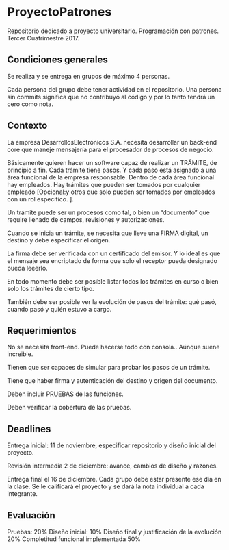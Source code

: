 # ProyectoPatrones


Repositorio dedicado a proyecto universitario. Programación con patrones. Tercer Cuatrimestre 2017. 

## Condiciones generales

Se realiza y se entrega en grupos de máximo 4 personas.

Cada persona del grupo debe tener actividad en el repositorio. Una persona sin commits significa que no contribuyó al código y por lo tanto tendrá un cero como nota. 


## Contexto

La empresa DesarrollosElectrónicos S.A. necesita desarrollar un back-end core que maneje mensajería para el procesador de procesos de negocio. 

Básicamente quieren hacer un software capaz de realizar un TRÁMITE, de principio a fin. Cada trámite tiene pasos. Y cada paso está asignado a una área funcional de la empresa responsable. Dentro de cada área funcional hay empleados. Hay trámites que pueden ser tomados por cualquier empleado [Opcional:y otros que solo pueden ser tomados por empleados con un rol específico. ].

Un trámite puede ser un procesos como tal, o bien un “documento” que require llenado de campos, revisiones y autorizaciones. 

Cuando se inicia un trámite, se necesita que lleve una FIRMA digital, un destino y debe especificar el origen. 

La firma debe ser verificada con un certificado del emisor. Y lo ideal es que el mensaje sea encriptado de forma que solo el receptor pueda designado pueda leeerlo. 

En todo momento debe ser posible listar todos los trámites en curso o bien solo los trámites de cierto tipo. 

También debe ser posible ver la evolución de pasos del trámite: qué pasó, cuando pasó y quién estuvo a cargo. 


## Requerimientos

No se necesita front-end. Puede hacerse todo con consola.. Aúnque suene increible. 

Tienen que ser capaces de simular para probar los pasos de un trámite. 

Tiene que haber firma y autenticación del destino y origen del documento. 

Deben incluir PRUEBAS de las funciones. 

Deben verificar la cobertura de las pruebas. 


## Deadlines

Entrega inicial: 11 de noviembre, especificar repositorio y diseño inicial del proyecto. 

Revisión intermedia 2 de diciembre: avance, cambios de diseño y razones. 

Entrega final el 16 de diciembre. Cada grupo debe estar presente ese día en la clase. Se le calificará el proyecto y se dará la nota individual a cada integrante. 

## Evaluación
Pruebas: 20%
Diseño inicial: 10%
Diseño final y justificación de la evolución 20%
Completitud funcional implementada 50%
